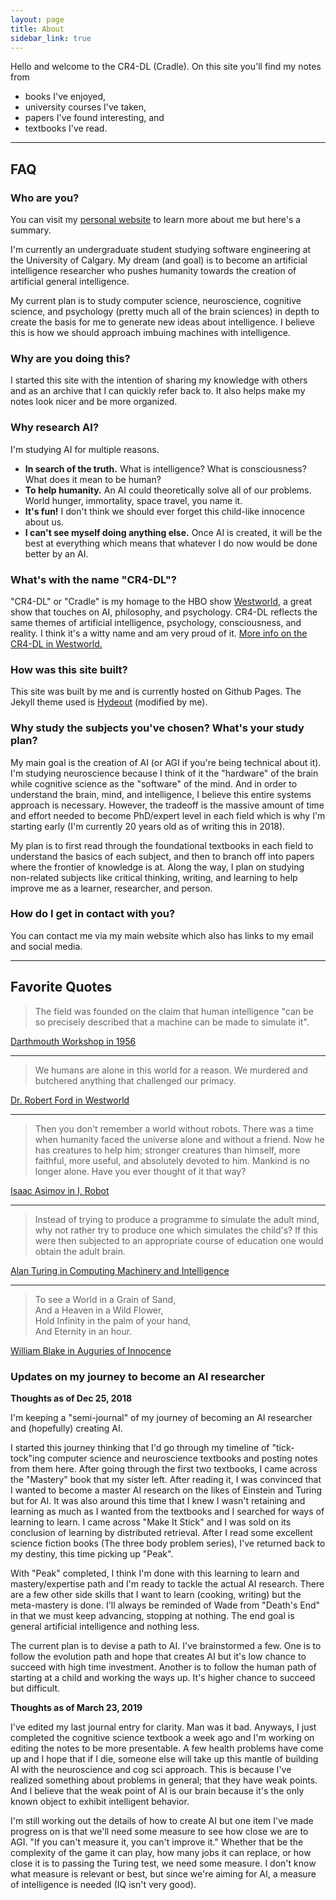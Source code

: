 ```yaml
---
layout: page
title: About
sidebar_link: true
---
```


Hello and welcome to the CR4-DL (Cradle). On this site you'll find my notes from

- books I've enjoyed,
- university courses I've taken,
- papers I've found interesting, and
- textbooks I've read.

---

## FAQ

### Who are you?

You can visit my [personal website](https://brianpho.com/) to learn more about me but here's a summary.

I'm currently an undergraduate student studying software engineering at the University of Calgary. My dream (and goal) is to become an artificial intelligence researcher who pushes humanity towards the creation of artificial general intelligence.

My current plan is to study computer science, neuroscience, cognitive science, and psychology (pretty much all of the brain sciences) in depth to create the basis for me to generate new ideas about intelligence. I believe this is how we should approach imbuing machines with intelligence.

### Why are you doing this?

I started this site with the intention of sharing my knowledge with others and as
an archive that I can quickly refer back to. It also helps make my notes look nicer and be more organized.

### Why research AI?

I'm studying AI for multiple reasons.

- **In search of the truth.** What is intelligence? What is consciousness? What does it mean to be human?
- **To help humanity.** An AI could theoretically solve all of our problems. World hunger, immortality, space travel, you name it.
- **It's fun!** I don't think we should ever forget this child-like innocence about us.
- **I can't see myself doing anything else.** Once AI is created, it will be the best at everything which means that whatever I do now would be done better by an AI.

### What's with the name "CR4-DL"?

"CR4-DL" or "Cradle" is my homage to the HBO show [Westworld](https://en.wikipedia.org/wiki/Westworld_(TV_series)), a great show that touches on AI, philosophy, and psychology. CR4-DL reflects the same themes of artificial intelligence, psychology, consciousness, and reality. I think it's a witty name and am very proud of it. [More info on the CR4-DL in Westworld.](http://westworld.wikia.com/wiki/Cradle)

### How was this site built?

This site was built by me and is currently hosted on Github Pages. The Jekyll theme used is [Hydeout](https://github.com/fongandrew/hydeout) (modified by me).

### Why study the subjects you've chosen? What's your study plan?

My main goal is the creation of AI (or AGI if you're being technical about it). I'm studying neuroscience because I think of it the "hardware" of the brain while cognitive science as the "software" of the mind. And in order to understand the brain, mind, and intelligence, I believe this entire systems approach is necessary. However, the tradeoff is the massive amount of time and effort needed to become PhD/expert level in each field which is why I'm starting early (I'm currently 20 years old as of writing this in 2018).

My plan is to first read through the foundational textbooks in each field to understand the basics of each subject, and then to branch off into papers where the frontier of knowledge is at. Along the way, I plan on studying non-related subjects like critical thinking, writing, and learning to help improve me as a learner, researcher, and person.

### How do I get in contact with you?

You can contact me via my main website which also has links to my email and social media.

---

## Favorite Quotes

> The field was founded on the claim that human intelligence "can be so precisely described that a machine can be made to simulate it".

[Darthmouth Workshop in 1956](https://en.wikipedia.org/wiki/Dartmouth_workshop)

---

> We humans are alone in this world for a reason. We murdered and butchered anything that challenged our primacy.

[Dr. Robert Ford in Westworld](https://quotecatalog.com/quotes/tv/westworld/)

---

> Then you don't remember a world without robots. There was a time when humanity faced the universe alone and without a friend. Now he has creatures to help him; stronger creatures than himself, more faithful, more useful, and absolutely devoted to him. Mankind is no longer alone. Have you ever thought of it that way?

[Isaac Asimov in I, Robot](https://www.goodreads.com/book/show/41804.I_Robot)

---

> Instead of trying to produce a programme to simulate the adult mind, why not rather try to produce one which simulates the child's? If this were then subjected to an appropriate course of education one would obtain the adult brain.

[Alan Turing in Computing Machinery and Intelligence](https://www.csee.umbc.edu/courses/471/papers/turing.pdf)

---

> To see a World in a Grain of Sand,  
> And a Heaven in a Wild Flower,  
> Hold Infinity in the palm of your hand,  
> And Eternity in an hour.

[William Blake in Auguries of Innocence](https://www.poetryfoundation.org/poems/43650/auguries-of-innocence)

### Updates on my journey to become an AI researcher

**Thoughts as of Dec 25, 2018**

I'm keeping a "semi-journal" of my journey of becoming an AI researcher and (hopefully) creating AI.

I started this journey thinking that I'd go through my timeline of "tick-tock"ing computer science and neuroscience textbooks and posting notes from them here. After going through the first two textbooks, I came across the "Mastery" book that my sister left. After reading it, I was convinced that I wanted to become a master AI research on the likes of Einstein and Turing but for AI. It was also around this time that I knew I wasn't retaining and learning as much as I wanted from the textbooks and I searched for ways of learning to learn. I came across "Make It Stick" and I was sold on its conclusion of learning by distributed retrieval. After I read some excellent science fiction books (The three body problem series), I've returned back to my destiny, this time picking up "Peak".

With "Peak" completed, I think I'm done with this learning to learn and mastery/expertise path and I'm ready to tackle the actual AI research. There are a few other side skills that I want to learn (cooking, writing) but the meta-mastery is done. I'll always be reminded of Wade from "Death's End" in that we must keep advancing, stopping at nothing. The end goal is general artificial intelligence and nothing less.

The current plan is to devise a path to AI. I've brainstormed a few. One is to follow the evolution path and hope that creates AI but it's low chance to succeed with high time investment. Another is to follow the human path of starting at a child and working the ways up. It's higher chance to succeed but difficult.

**Thoughts as of March 23, 2019**

I've edited my last journal entry for clarity. Man was it bad. Anyways, I just completed the cognitive science textbook a week ago and I'm working on editing the notes to be more presentable. A few health problems have come up and I hope that if I die, someone else will take up this mantle of building AI with the neuroscience and cog sci approach. This is because I've realized something about problems in general; that they have weak points. And I believe that the weak point of AI is our brain because it's the only known object to exhibit intelligent behavior.

I'm still working out the details of how to create AI but one item I've made progress on is that we'll need some measure to see how close we are to AGI. "If you can't measure it, you can't improve it." Whether that be the complexity of the game it can play, how many jobs it can replace, or how close it is to passing the Turing test, we need some measure. I don't know what measure is relevant or best, but since we're aiming for AI, a measure of intelligence is needed (IQ isn't very good).
